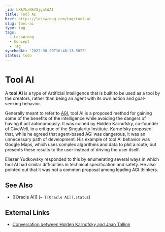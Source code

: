 ```yaml
---
_id: LXk7bxNkYSjgatdAt
title: Tool AI
href: https://lesswrong.com/tag/tool-ai
slug: tool-ai
type: tag
tags:
  - LessWrong
  - Concept
  - Tag
synchedAt: '2022-08-29T10:48:13.582Z'
status: todo
---
```


# Tool AI

A **tool AI** is a type of Artificial Intelligence that is built to be used as a tool by the creators, rather than being an agent with its own action and goal-seeking behavior.

Generally meant to refer to [AGI](https://wiki.lesswrong.com/wiki/AGI), tool AI is a proposed method for gaining some of the benefits of the intelligence while avoiding the dangers of having it act autonomously. It was coined by Holden Karnofsky, co-founder of GiveWell, in a critique of the Singularity Institute. Karnofsky proposed that, while he agreed that agent-based AGI was dangerous, it was an unnecessary path of development. His example of tool AI behavior was Google Maps, which uses complex algorithms and data to plot a route, but presents these results to the user instead of driving the user itself.

Eliezer Yudkowsky responded to this by enumerating several ways in which tool AI had similar difficulties in technical specification and safety. He also pointed out that it was not a common proposal among leading AGI thinkers.

## **See Also**

- [[Oracle AI]] (`= [[Oracle AI]].status`)

## **External Links**

- [Conversation between Holden Karnofsky and Jaan Tallinn](http://groups.yahoo.com/group/givewell/message/287)
